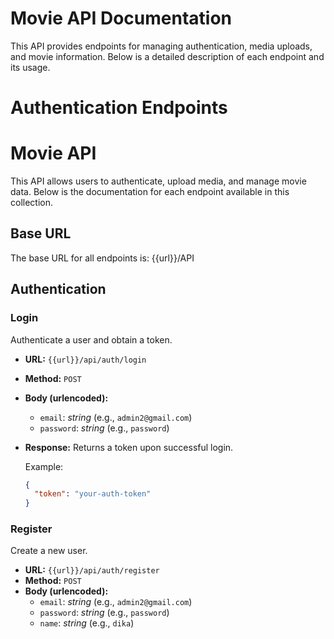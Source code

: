 
# Movie API Documentation

This API provides endpoints for managing authentication, media uploads, and movie information. Below is a detailed description of each endpoint and its usage.


# Authentication Endpoints

# Movie API

This API allows users to authenticate, upload media, and manage movie data. Below is the documentation for each endpoint available in this collection.

## Base URL
The base URL for all endpoints is: {{url}}/API


## Authentication

### Login
Authenticate a user and obtain a token.

- **URL:** `{{url}}/api/auth/login`
- **Method:** `POST`
- **Body (urlencoded):**
  - `email`: _string_ (e.g., `admin2@gmail.com`)
  - `password`: _string_ (e.g., `password`)
- **Response:** Returns a token upon successful login.
  
  Example:
  ```json
  {
    "token": "your-auth-token"
  }


### Register
Create a new user.

- **URL:** `{{url}}/api/auth/register`
- **Method:** `POST`
- **Body (urlencoded):**
    -   `email`: _string_ (e.g., `admin2@gmail.com`)
    -   `password`: _string_ (e.g., `password`)
    -   `name`: _string_ (e.g., `dika`)

